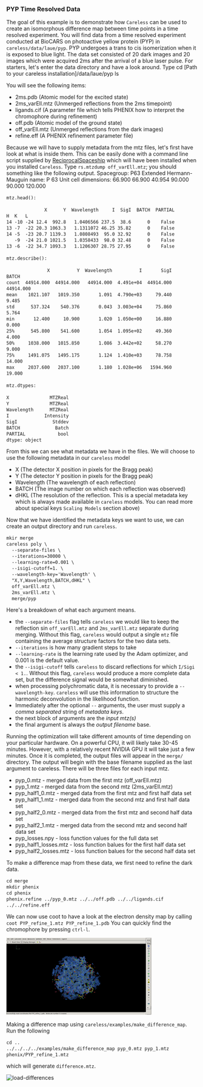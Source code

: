 ### PYP Time Resolved Data
The goal of this example is to demonstrate how `Careless` can be used to create an isomorphous difference map between time points in a time resolved experiment. 
You will find data from a time resolved experiment conducted at BioCARS on photoactive yellow protein (PYP) in `careless/data/laue/pyp`. 
PYP undergoes a trans to cis isomerization when it is exposed to blue light. 
The data set consisted of 20 dark images and 20 images which were acquired 2ms after the arrival of a blue laser pulse. 
For starters, let's enter the data directory and have a look around. 
Type 
    cd [Path to your careless installation]/data/laue/pyp
    ls

You will see the following items:
 - 2ms.pdb (Atomic model for the excited state)
 - 2ms_varEll.mtz (Unmerged reflections from the 2ms timepoint)
 - ligands.cif (A parameter file which tells PHENIX how to interpret the chromophore during refinement)
 - off.pdb (Atomic model of the ground state)
 - off_varEll.mtz (Unmerged reflections from the dark images)
 - refine.eff (A PHENIX refinement parameter file)

Because we will have to supply metadata from the mtz files, let's first have  look at what is inside them.
This can be easily done with a command line script supplied by [ReciprocalSpaceship](https://hekstra-lab.github.io/reciprocalspaceship/) which will have been installed when you installed `Careless`. Type `rs.mtzdump off_varEll.mtz`; you should something like the following output. 
    Spacegroup: P63
    Extended Hermann-Mauguin name: P 63
    Unit cell dimensions: 66.900 66.900 40.954 90.000 90.000 120.000
    
    mtz.head():
    
                  X      Y  Wavelength     I  SigI  BATCH  PARTIAL
    H  K   L
    14 -10 -24 12.4  992.8   1.0406566 237.5  38.6      0    False
    13 -7  -22 20.3 1063.3   1.1311072 46.25 35.82      0    False
    14 -5  -23 20.7 1139.3   1.0808493  95.0 32.92      0    False
       -9  -24 21.0 1021.5   1.0358433  98.0 32.48      0    False
    13 -6  -22 34.7 1093.3   1.1206307 28.75 27.95      0    False
    
    mtz.describe():
    
                   X          Y  Wavelength          I       SigI      BATCH
    count  44914.000  44914.000   44914.000  4.491e+04  44914.000  44914.000
    mean    1021.107   1019.350       1.091  4.790e+03     79.440      9.485
    std      537.324    540.376       0.043  3.003e+04     75.860      5.764
    min       12.400     10.900       1.020  1.050e+00     16.880      0.000
    25%      545.800    541.600       1.054  1.095e+02     49.360      4.000
    50%     1038.000   1015.850       1.086  3.442e+02     58.270      9.000
    75%     1491.075   1495.175       1.124  1.410e+03     78.758     14.000
    max     2037.600   2037.100       1.180  1.028e+06   1594.960     19.000
    
    mtz.dtypes:
    
    X               MTZReal
    Y               MTZReal
    Wavelength      MTZReal
    I             Intensity
    SigI             Stddev
    BATCH             Batch
    PARTIAL            bool
    dtype: object

From this we can see what metadata we have in the files. 
We will choose to use the following metadata in our `careless` model
 - X (The detector X position in pixels for the Bragg peak)
 - Y (The detector Y position in pixels for the Bragg peak)
 - Wavelength (The wavelength of each reflection)
 - BATCH (The image number on which each reflection was observed)
 - dHKL (The resolution of the reflection. This is a special metadata key which is always made available in `careless` models. You can read more about special keys `Scaling Models` section above)

Now that we have identified the metadata keys we want to use, we can create an output directory and run `careless`.

	mkir merge
    careless poly \
      --separate-files \
      --iterations=30000 \
      --learning-rate=0.001 \
      --isigi-cutoff=1. \
      --wavelength-key='Wavelength' \
      "X,Y,Wavelength,BATCH,dHKL" \
      off_varEll.mtz \
      2ms_varEll.mtz \
      merge/pyp

Here's a breakdown of what each argument means.
 - the `--separate-files` flag tells `careless` we would like to keep the reflection sin `off_varEll.mtz` and `2ms_varEll.mtz` separate during merging. Without this flag, `careless` would output a single `mtz` file containing the average structure factors for the two data sets. 
 - `--iterations` is how many gradient steps to take 
 - `--learning-rate` is the learning rate used by the Adam optimizer, and 0.001 is the default value.
 - the `--isigi-cutoff` tells `careless` to discard reflections for which `I/Sigi < 1.`. Without this flag, `careless` would produce a more complete data set, but the difference signal would be somewhat diminished. 
 - when processing polychromatic data, it is necessary to provide a `--wavelength-key`. `careless` will use this information to structure the harmonic deconvolution in the likelihood function. 
 - Immediately after the optional `--` arguments, the user must supply a *comma separated* string of *metadata keys*.
 - the next block of arguments are the *input mtz(s)*
 - the final argument is always the *output filename* base.

Running the optimization will take different amounts of time depending on your particular hardware. 
On a powerful CPU, it will likely take 30-45 minutes.
However, with a relatively recent NVIDIA GPU it will take just a few minutes. 
Once it is completed, the output files will appear in the `merge/` directory. 
The output will begin with the base filename supplied as the last argument to careless. 
There will be three files for each input mtz. 

 - pyp_0.mtz - merged data from the first mtz (off_varEll.mtz)
 - pyp_1.mtz - merged data from the second mtz (2ms_varEll.mtz)
 - pyp_half1_0.mtz - merged data from the first mtz and first half data set
 - pyp_half1_1.mtz - merged data from the second mtz and first half data set
 - pyp_half2_0.mtz - merged data from the first mtz and second half data set
 - pyp_half2_1.mtz - merged data from the second mtz and second half data set
 - pyp_losses.npy  - loss function values for the full data set
 - pyp_half1_losses.mtz - loss function balues for the first half data set
 - pyp_half2_losses.mtz - loss function balues for the second half data set

To make a difference map from these data, we first need to refine the dark data. 

    cd merge
    mkdir phenix
    cd phenix
    phenix.refine ../pyp_0.mtz ../../off.pdb ../../ligands.cif ../../refine.eff

We can now use coot to have a look at the electron density map by calling `coot PYP_refine_1.mtz PYP_refine_1.pdb`
You can quickly find the chromophore by pressing `ctrl-l`.

![2fo-fc map](../data/images/pyp-2fo-fc.gif)

Making a difference map using `careless/examples/make_difference_map`. Run the following

    cd ..
    ../../../../examples/make_difference_map pyp_0.mtz pyp_1.mtz phenix/PYP_refine_1.mtz

which will generate `difference.mtz`. 

![load-differences](../data/images/pyp-load-differences.gif)

